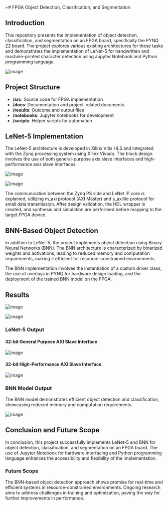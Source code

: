 +# FPGA Object Detection, Classification, and Segmentation

## Introduction
This repository presents the implementation of object detection, classification, and segmentation on an FPGA board, specifically the PYNQ Z2 board. The project explores various existing architectures for these tasks and demonstrates the implementation of LeNet-5 for handwritten and machine-printed character detection using Jupyter Notebook and Python programming language.

![image](https://github.com/nandinikumawat/Unified-Model-for-Classification-Segmentation-and-Object-Detection/assets/63352345/a167c3b4-5aef-4846-b2ab-a80216d04a39)


## Project Structure
- **/src**: Source code for FPGA implementation
- **/docs**: Documentation and project-related documents
- **/results**: Outcome and output files
- **/notebooks**: Jupyter notebooks for development
- **/scripts**: Helper scripts for automation

## LeNet-5 Implementation
The LeNet-5 architecture is developed in Xilinx Vitis HLS and integrated with the Zynq processing system using Xilinx Vivado. The block design involves the use of both general-purpose axis slave interfaces and high-performance axis slave interfaces.

![image](https://github.com/nandinikumawat/Unified-Model-for-Classification-Segmentation-and-Object-Detection/assets/63352345/21474d6f-b640-4c31-b176-d8f71f0b23da)

![image](https://github.com/nandinikumawat/Unified-Model-for-Classification-Segmentation-and-Object-Detection/assets/63352345/010b1d23-ae57-43c7-8e24-25b127c9cae8)

The communication between the Zynq PS side and LeNet IP core is explained, utilizing m_axi protocol (AXI Master) and s_axilite protocol for small data transmission. After design validation, the HDL wrapper is created, and synthesis and simulation are performed before mapping to the target FPGA device.

## BNN-Based Object Detection
In addition to LeNet-5, the project implements object detection using Binary Neural Networks (BNN). The BNN architecture is characterized by binarized weights and activations, leading to reduced memory and computation requirements, making it efficient for resource-constrained environments.

The BNN implementation involves the instantiation of a custom driver class, the use of overlays in PYNQ for hardware design loading, and the deployment of the trained BNN model on the FPGA.

## Results

![image](https://github.com/nandinikumawat/Unified-Model-for-Classification-Segmentation-and-Object-Detection/assets/63352345/afc3cab7-f4bd-4a37-b588-c18c901b7365)

![image](https://github.com/nandinikumawat/Unified-Model-for-Classification-Segmentation-and-Object-Detection/assets/63352345/448bb32e-a9c1-4398-8730-ea2308e6e25e)

### LeNet-5 Output
#### 32-bit General Purpose AXI Slave Interface

![image](https://github.com/nandinikumawat/Unified-Model-for-Classification-Segmentation-and-Object-Detection/assets/63352345/3c763a2f-b728-4b89-b28c-89014c280589)

#### 32-bit High-Performance AXI Slave Interface

![image](https://github.com/nandinikumawat/Unified-Model-for-Classification-Segmentation-and-Object-Detection/assets/63352345/6b1d679e-ce32-403e-b20c-52ebb337798a)

### BNN Model Output
The BNN model demonstrates efficient object detection and classification, showcasing reduced memory and computation requirements.

![image](https://github.com/nandinikumawat/Unified-Model-for-Classification-Segmentation-and-Object-Detection/assets/63352345/c0823055-7196-4d91-8697-ff07469aaf5c)

## Conclusion and Future Scope
In conclusion, this project successfully implements LeNet-5 and BNN for object detection, classification, and segmentation on an FPGA board. The use of Jupyter Notebook for hardware interfacing and Python programming language enhances the accessibility and flexibility of the implementation.

### Future Scope
The BNN-based object detection approach shows promise for real-time and efficient systems in resource-constrained environments. Ongoing research aims to address challenges in training and optimization, paving the way for further improvements in performance.





